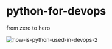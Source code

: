 # python-for-devops
from zero to hero



![how-is-python-used-in-devops-2](https://github.com/fatyArrammah/python-for-devops/assets/16983360/0a21a4e7-8049-46ae-b84b-becc3a443300)
